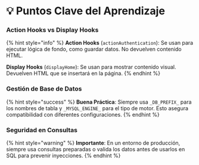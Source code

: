 # 💡 Puntos Clave del Aprendizaje

### Action Hooks vs Display Hooks

{% hint style="info" %}
**Action Hooks** (`actionAuthentication`): Se usan para ejecutar lógica de fondo, como guardar datos. No devuelven contenido HTML.

**Display Hooks** (`displayHome`): Se usan para mostrar contenido visual. Devuelven HTML que se insertará en la página.
{% endhint %}

### Gestión de Base de Datos

{% hint style="success" %}
**Buena Práctica**: Siempre usa `_DB_PREFIX_` para los nombres de tabla y `_MYSQL_ENGINE_` para el tipo de motor. Esto asegura compatibilidad con diferentes configuraciones.
{% endhint %}

### Seguridad en Consultas

{% hint style="warning" %}
**Importante**: En un entorno de producción, siempre usa consultas preparadas o valida los datos antes de usarlos en SQL para prevenir inyecciones.
{% endhint %}
